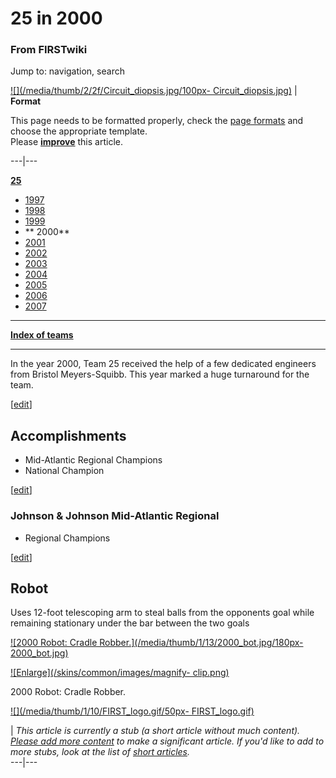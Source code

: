 # 25 in 2000

### From FIRSTwiki

Jump to: navigation, search

[![](/media/thumb/2/2f/Circuit_diopsis.jpg/100px-
Circuit_diopsis.jpg)](/index.php/Image:Circuit_diopsis.jpg "" ) |  **Format**  

This page needs to be formatted properly, check the [page
formats](/index.php/FIRSTwiki:Page_formats "FIRSTwiki:Page formats" ) and
choose the appropriate template.  
Please
**[improve](http://www.firstwiki.net/index.php?title=25_in_2000&action=edit
"http://www.firstwiki.net/index.php?title=25_in_2000&action=edit" )** this
article.  
  
---|---  
  
  

**[25](/index.php/25 "25" )**

  * [ 1997](/index.php/25_in_1997 "25 in 1997" )
  * [ 1998](/index.php/25_in_1998 "25 in 1998" )
  * [ 1999](/index.php/25_in_1999 "25 in 1999" )
  * ** 2000**
  * [ 2001](/index.php/25_in_2001 "25 in 2001" )
  * [ 2002](/index.php/25_in_2002 "25 in 2002" )
  * [ 2003](/index.php/25_in_2003 "25 in 2003" )
  * [ 2004](/index.php/25_in_2004 "25 in 2004" )
  * [ 2005](/index.php/25_in_2005 "25 in 2005" )
  * [ 2006](/index.php/25_in_2006 "25 in 2006" )
  * [ 2007](/index.php/25_in_2007 "25 in 2007" )

* * *

**[Index of teams](/index.php/Index_of_teams "Index of teams" )**  
  
---  
  
In the year 2000, Team 25 received the help of a few dedicated engineers from
Bristol Meyers-Squibb. This year marked a huge turnaround for the team.

[[edit](/index.php?title=25_in_2000&action=edit&section=1 "Edit section:
Accomplishments" )]

## Accomplishments

  * Mid-Atlantic Regional Champions 
  * National Champion 

[[edit](/index.php?title=25_in_2000&action=edit&section=2 "Edit section:
Johnson & Johnson Mid-Atlantic Regional" )]

### Johnson &amp; Johnson Mid-Atlantic Regional

  * Regional Champions 

[[edit](/index.php?title=25_in_2000&action=edit&section=3 "Edit section:
Robot" )]

## Robot

Uses 12-foot telescoping arm to steal balls from the opponents goal while
remaining stationary under the bar between the two goals

[![2000 Robot: Cradle Robber.](/media/thumb/1/13/2000_bot.jpg/180px-
2000_bot.jpg)](/index.php/Image:2000_bot.jpg "2000 Robot: Cradle Robber." )

[![Enlarge](/skins/common/images/magnify-
clip.png)](/index.php/Image:2000_bot.jpg "Enlarge" )

2000 Robot: Cradle Robber.

[![](/media/thumb/1/10/FIRST_logo.gif/50px-
FIRST_logo.gif)](/index.php/Image:FIRST_logo.gif "" )

|  _This article is currently a stub (a short article without much content).
[Please add more
content](http://www.firstwiki.net/index.php?title=25_in_2000&action=edit
"http://www.firstwiki.net/index.php?title=25_in_2000&action=edit" ) to make a
significant article. If you'd like to add to more stubs, look at the list of
[short articles](/index.php/Special:Shortpages "Special:Shortpages" )._  
---|---  
  

